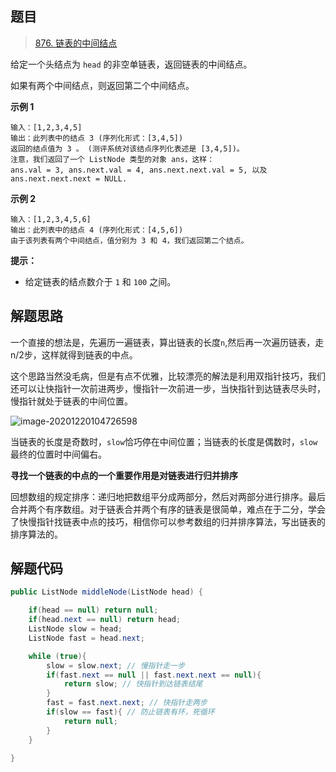 ## 题目

> [876. 链表的中间结点](https://leetcode-cn.com/problems/middle-of-the-linked-list/)

给定一个头结点为 `head` 的非空单链表，返回链表的中间结点。

如果有两个中间结点，则返回第二个中间结点。

**示例 1**

```text
输入：[1,2,3,4,5]
输出：此列表中的结点 3 (序列化形式：[3,4,5])
返回的结点值为 3 。 (测评系统对该结点序列化表述是 [3,4,5])。
注意，我们返回了一个 ListNode 类型的对象 ans，这样：
ans.val = 3, ans.next.val = 4, ans.next.next.val = 5, 以及 ans.next.next.next = NULL.
```

**示例 2**

```text
输入：[1,2,3,4,5,6]
输出：此列表中的结点 4 (序列化形式：[4,5,6])
由于该列表有两个中间结点，值分别为 3 和 4，我们返回第二个结点。
```

**提示：**

- 给定链表的结点数介于 `1` 和 `100` 之间。

## 解题思路

一个直接的想法是，先遍历一遍链表，算出链表的长度`n`,然后再一次遍历链表，走n/2步，这样就得到链表的中点。

这个思路当然没毛病，但是有点不优雅，比较漂亮的解法是利用双指针技巧，我们还可以让快指针一次前进两步，慢指针一次前进一步，当快指针到达链表尽头时，慢指针就处于链表的中间位置。

![image-20201220104726598](https://ning-wang.oss-cn-beijing.aliyuncs.com/blog-imags/image-20201220104726598.png)

当链表的长度是奇数时，`slow`恰巧停在中间位置；当链表的长度是偶数时，`slow`最终的位置时中间偏右。

**寻找一个链表的中点的一个重要作用是对链表进行归并排序**



回想数组的规定排序：递归地把数组平分成两部分，然后对两部分进行排序。最后合并两个有序数组。对于链表合并两个有序的链表是很简单，难点在于二分，学会了快慢指针找链表中点的技巧，相信你可以参考数组的归并排序算法，写出链表的排序算法的。

## 解题代码

```java
public ListNode middleNode(ListNode head) {

    if(head == null) return null;
    if(head.next == null) return head;
    ListNode slow = head;
    ListNode fast = head.next;

    while (true){
        slow = slow.next; // 慢指针走一步
        if(fast.next == null || fast.next.next == null){
            return slow; // 快指针到达链表结尾
        }
        fast = fast.next.next; // 快指针走两步
        if(slow == fast){ // 防止链表有环，死循环
            return null;
        }
    }
    
}
```

